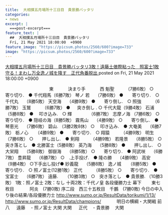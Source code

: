 ```yaml
---
title:  大相撲五月場所十三日目　貴景勝バッタリ
categories:
- news
excerpt: |
  ===post-excerpt===
feature_text: |
  ##  大相撲五月場所十三日目　貴景勝バッタリ
  Fri, 21 May 2021 18:00:00  +0900
feature_image: "https://picsum.photos/2560/600?image=733"
image: "https://picsum.photos/2560/600?image=733"
---
```


[ 大相撲五月場所十三日目　貴景勝バッタリ3敗！遠藤土俵際粘った　照富士1敗守る！まわし万全逸ノ城を降す　正代角番脱出  ](https://hayabusa9.5ch.net/test/read.cgi/mnewsplus/1621587600/)
posted on Fri, 21 May 2021 18:00:00  +0900

<!--more-->

　　　　　　　　　　東　　　 決まり手　　　 西 魁聖　 　 （7勝6敗） ○　　寄り切り.　● 千代翔馬（6勝7敗） 琴ノ 若　 （7勝6敗） ●　　寄り切り.　○ 千代丸　 （8勝5敗） 天空海　 （4勝9敗） ●　　寄り倒し.　○ 照強　 　 （6勝7敗） 玉鷲　 　 （6勝7敗） ● 　 突き倒し . ○ 千代大龍（9勝4敗） 石浦　 　 （5勝8敗） ●　 叩き込み.　○ 輝　 　 　 （6勝7敗） 志摩ノ海 （7勝6敗） ○　　寄り切り.　● 隠岐の海（8勝5敗） 霧馬山　 （4勝9敗） ○　　寄り倒し.　● 琴恵光　 （7勝6敗） 碧山. （3勝2敗8休） ○　 叩き込み.　● 大奄美　 （6勝7敗） 栃ノ心 　 （4勝9敗） ●　　寄り切り.　○ 翔猿　 　 （4勝9敗） 明生　 　 （7勝6敗） ○　　押し出し.　● 剣翔　 　 （4勝9敗） 若隆景　 （8勝5敗） ○　突き落とし　● 北勝富士（5勝8敗） 英乃海　 （5勝8敗） ●　　押し出し.　○ 大栄翔　 （5勝8敗） 御嶽海　 （8勝5敗） ○　　寄り切り.　● 阿武咲　 （6勝7敗） 豊昇龍　 （6勝7敗） ○　.上手投げ.　● 隆の勝　 （4勝9敗） 高安　 　 （9勝4敗） ○下手出し投げ● 妙義龍　 （5勝8敗） 逸ノ城 　 （8勝5敗） ●　　寄り切り.　○ 照ノ富士(12勝1敗） 正代　 　 （8勝5敗） ○　　寄り切り.　● 宝富士　 （6勝7敗） 遠藤. 　 （10勝3敗） ○　突き落とし　● 貴景勝. （10勝3敗） 1敗：照ノ富士 2敗：なし 十両2敗：千代ノ皇 各段優勝力士 幕下　　 東七枚目 　 　　阿炎　(7勝0敗) 序二段　西三十五枚目　千鵬　(7勝0敗) 今日の中入り後の結果/各段優勝力士 http://www.sumo.or.jp/ResultData/torikumi/1/13/ http://www.sumo.or.jp/ResultData/champions/ 　　　 明日の横綱・大関戦 前八 　 遠藤 　- 照ノ富士 大関 大関 　 正代 　- 貴景勝　 大関
